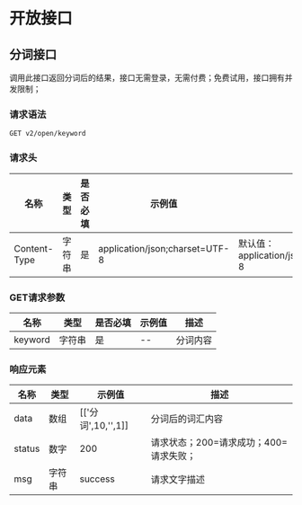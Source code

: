 # 开放接口

## 分词接口

调用此接口返回分词后的结果，接口无需登录，无需付费；免费试用，接口拥有并发限制；

### 请求语法

```
GET v2/open/keyword
```

### 请求头

| 名称 | 类型|是否必填 |示例值| 描述|
|---|---|---|---|---|
| Content-Type | 字符串|是|application/json;charset=UTF-8| 默认值：application/json;charset=UTF-8 |

### GET请求参数

| 名称 | 类型|是否必填 |示例值| 描述|
|---|---|---|---|---|
| keyword | 字符串|是|--| 分词内容 |

### 响应元素

| 名称 | 类型 |示例值| 描述|
|---|---|---|---| 
| data | 数组|[['分词',10,'',1]]| 分词后的词汇内容 |
| status | 数字|200| 请求状态；200=请求成功；400=请求失败； |
| msg | 字符串|success| 请求文字描述 |

